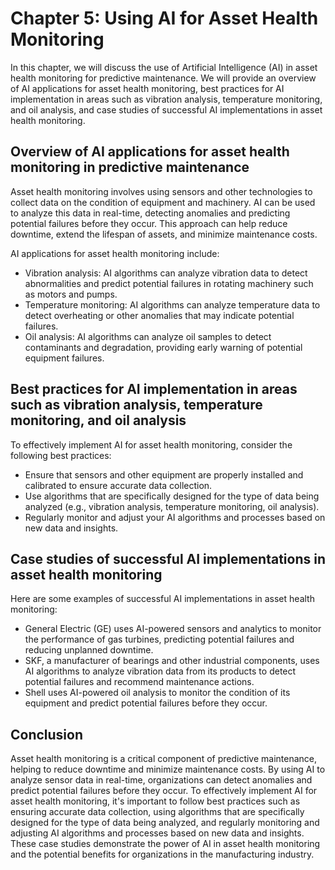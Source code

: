 Chapter 5: Using AI for Asset Health Monitoring
===============================================

In this chapter, we will discuss the use of Artificial Intelligence (AI) in asset health monitoring for predictive maintenance. We will provide an overview of AI applications for asset health monitoring, best practices for AI implementation in areas such as vibration analysis, temperature monitoring, and oil analysis, and case studies of successful AI implementations in asset health monitoring.

Overview of AI applications for asset health monitoring in predictive maintenance
---------------------------------------------------------------------------------

Asset health monitoring involves using sensors and other technologies to collect data on the condition of equipment and machinery. AI can be used to analyze this data in real-time, detecting anomalies and predicting potential failures before they occur. This approach can help reduce downtime, extend the lifespan of assets, and minimize maintenance costs.

AI applications for asset health monitoring include:

* Vibration analysis: AI algorithms can analyze vibration data to detect abnormalities and predict potential failures in rotating machinery such as motors and pumps.
* Temperature monitoring: AI algorithms can analyze temperature data to detect overheating or other anomalies that may indicate potential failures.
* Oil analysis: AI algorithms can analyze oil samples to detect contaminants and degradation, providing early warning of potential equipment failures.

Best practices for AI implementation in areas such as vibration analysis, temperature monitoring, and oil analysis
------------------------------------------------------------------------------------------------------------------

To effectively implement AI for asset health monitoring, consider the following best practices:

* Ensure that sensors and other equipment are properly installed and calibrated to ensure accurate data collection.
* Use algorithms that are specifically designed for the type of data being analyzed (e.g., vibration analysis, temperature monitoring, oil analysis).
* Regularly monitor and adjust your AI algorithms and processes based on new data and insights.

Case studies of successful AI implementations in asset health monitoring
------------------------------------------------------------------------

Here are some examples of successful AI implementations in asset health monitoring:

* General Electric (GE) uses AI-powered sensors and analytics to monitor the performance of gas turbines, predicting potential failures and reducing unplanned downtime.
* SKF, a manufacturer of bearings and other industrial components, uses AI algorithms to analyze vibration data from its products to detect potential failures and recommend maintenance actions.
* Shell uses AI-powered oil analysis to monitor the condition of its equipment and predict potential failures before they occur.

Conclusion
----------

Asset health monitoring is a critical component of predictive maintenance, helping to reduce downtime and minimize maintenance costs. By using AI to analyze sensor data in real-time, organizations can detect anomalies and predict potential failures before they occur. To effectively implement AI for asset health monitoring, it's important to follow best practices such as ensuring accurate data collection, using algorithms that are specifically designed for the type of data being analyzed, and regularly monitoring and adjusting AI algorithms and processes based on new data and insights. These case studies demonstrate the power of AI in asset health monitoring and the potential benefits for organizations in the manufacturing industry.
